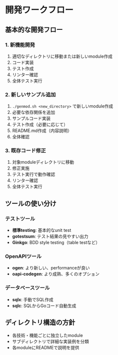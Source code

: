 # 開発ワークフロー

## 基本的な開発フロー

### 1. 新機能開発
1. 適切なディレクトリに移動または新しいmodule作成
2. コード実装
3. テスト作成
4. リンター確認
5. 全体テスト実行

### 2. 新しいサンプル追加
1. `./genmod.sh <new_directory>` で新しいmodule作成
2. 必要な依存関係を追加
3. サンプルコード実装
4. テスト作成（必要に応じて）
5. README.md作成（内容説明）
6. 全体確認

### 3. 既存コード修正
1. 対象moduleディレクトリに移動
2. 修正実施
3. テスト実行で動作確認
4. リンター確認
5. 全体テスト実行

## ツールの使い分け

### テストツール
- **標準testing**: 基本的なunit test
- **gotestsum**: テスト結果の見やすい出力
- **Ginkgo**: BDD style testing（table testなど）

### OpenAPIツール
- **ogen**: より新しい、performanceが良い
- **oapi-codegen**: より成熟、多くのオプション

### データベースツール
- **sqlx**: 手動でSQL作成
- **sqlc**: SQLからGoコード自動生成

## ディレクトリ構造の方針
- 各技術・機能ごとに独立したmodule
- サブディレクトリで詳細な実装例を分類
- 各moduleにREADMEで説明を提供